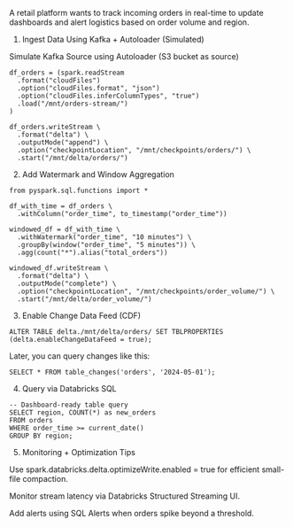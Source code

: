 A retail platform wants to track incoming orders in real-time to update dashboards and alert logistics based on order volume and region.

1. Ingest Data Using Kafka + Autoloader (Simulated)

Simulate Kafka Source using Autoloader (S3 bucket as source)
```
df_orders = (spark.readStream
  .format("cloudFiles")
  .option("cloudFiles.format", "json")
  .option("cloudFiles.inferColumnTypes", "true")
  .load("/mnt/orders-stream/")
)

df_orders.writeStream \
  .format("delta") \
  .outputMode("append") \
  .option("checkpointLocation", "/mnt/checkpoints/orders/") \
  .start("/mnt/delta/orders/")
```

2. Add Watermark and Window Aggregation

```
from pyspark.sql.functions import *

df_with_time = df_orders \
  .withColumn("order_time", to_timestamp("order_time"))

windowed_df = df_with_time \
  .withWatermark("order_time", "10 minutes") \
  .groupBy(window("order_time", "5 minutes")) \
  .agg(count("*").alias("total_orders"))

windowed_df.writeStream \
  .format("delta") \
  .outputMode("complete") \
  .option("checkpointLocation", "/mnt/checkpoints/order_volume/") \
  .start("/mnt/delta/order_volume/")
```

3. Enable Change Data Feed (CDF)

```
ALTER TABLE delta./mnt/delta/orders/ SET TBLPROPERTIES (delta.enableChangeDataFeed = true);
```
Later, you can query changes like this:
```
SELECT * FROM table_changes('orders', '2024-05-01');
```

4. Query via Databricks SQL

```
-- Dashboard-ready table query
SELECT region, COUNT(*) as new_orders
FROM orders
WHERE order_time >= current_date()
GROUP BY region;
```

5. Monitoring + Optimization Tips

Use spark.databricks.delta.optimizeWrite.enabled = true for efficient small-file compaction.

Monitor stream latency via Databricks Structured Streaming UI.

Add alerts using SQL Alerts when orders spike beyond a threshold.
